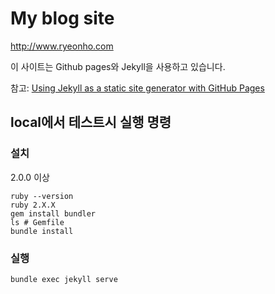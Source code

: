 # My blog site

http://www.ryeonho.com

이 사이트는 Github pages와
Jekyll을 사용하고 있습니다.

참고: [Using Jekyll as a static site generator with GitHub Pages](https://help.github.com/articles/using-jekyll-as-a-static-site-generator-with-github-pages/)

## local에서 테스트시 실행 명령

### 설치

2.0.0 이상

```
ruby --version
ruby 2.X.X
gem install bundler
ls # Gemfile
bundle install
```


### 실행

```
bundle exec jekyll serve
```
